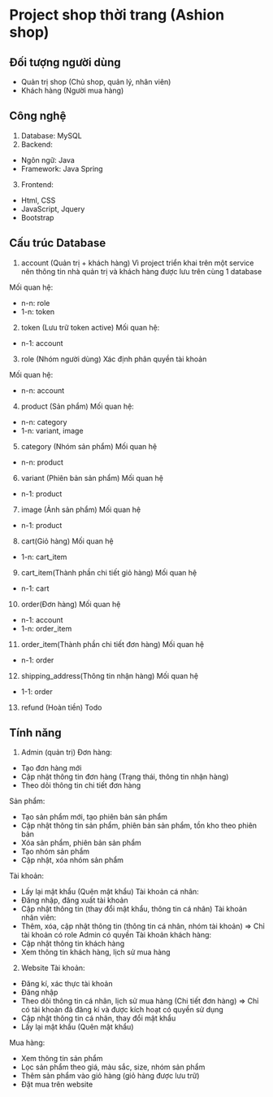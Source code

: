# Project shop thời trang (Ashion shop)

## Đối tượng người dùng
- Quản trị shop (Chủ shop, quản lý, nhân viên)
- Khách hàng (Người mua hàng)

## Công nghệ
1. Database: MySQL
2. Backend:
+ Ngôn ngữ: Java
+ Framework: Java Spring
3. Frontend:
+ Html, CSS
+ JavaScript, Jquery
+ Bootstrap 

## Cấu trúc Database
1. account (Quản trị + khách hàng)
Vì project triển khai trên một service nên thông tin nhà quản trị và khách hàng được lưu trên cùng 1 database

Mối quan hệ:
- n-n: role
- 1-n: token

2. token (Lưu trữ token active)
Mối quan hệ:
- n-1: account

3. role (Nhóm người dùng)
Xác định phân quyền tài khoản

Mối quan hệ:
- n-n: account

4. product (Sản phẩm)
Mối quan hệ:
- n-n: category
- 1-n: variant, image

5. category (Nhóm sản phẩm)
Mối quan hệ
- n-n: product

6. variant (Phiên bản sản phẩm)
Mối quan hệ
- n-1: product

7. image (Ảnh sản phẩm)
Mối quan hệ
- n-1: product

8. cart(Giỏ hàng)
Mối quan hệ
- 1-n: cart_item

9. cart_item(Thành phần chi tiết giỏ hàng)
Mối quan hệ
- n-1: cart

10. order(Đơn hàng)
Mối quan hệ
- n-1: account
- 1-n: order_item

11. order_item(Thành phần chi tiết đơn hàng)
Mối quan hệ
- n-1: order

12. shipping_address(Thông tin nhận hàng)
Mối quan hệ
- 1-1: order

13. refund (Hoàn tiền)
Todo

## Tính năng

1. Admin (quản trị)
Đơn hàng:
- Tạo đơn hàng mới
- Cập nhật thông tin đơn hàng (Trạng thái, thông tin nhận hàng)
- Theo dõi thông tin chi tiết đơn hàng

Sản phẩm:
- Tạo sản phẩm mới, tạo phiên bản sản phẩm
- Cập nhật thông tin sản phẩm, phiên bản sản phẩm, tồn kho theo phiên bản
- Xóa sản phẩm, phiên bản sản phẩm
- Tạo nhóm sản phẩm
- Cập nhật, xóa nhóm sản phẩm 

Tài khoản:
- Lấy lại mật khẩu (Quên mật khẩu)
Tài khoản cá nhân: 
- Đăng nhập, đăng xuất tài khoản
- Cập nhật thông tin (thay đổi mật khẩu, thông tin cá nhân)
Tài khoản nhân viên:
- Thêm, xóa, cập nhật thông tin (thông tin cá nhân, nhóm tài khoản) => Chỉ tài khoản có role Admin có quyền
Tài khoản khách hàng:
- Cập nhật thông tin khách hàng
- Xem thông tin khách hàng, lịch sử mua hàng

2. Website
Tài khoản:
- Đăng kí, xác thực tài khoản
- Đăng nhập
- Theo dõi thông tin cá nhân, lịch sử mua hàng (Chi tiết đơn hàng) => Chỉ có tài khoản đã đăng kí và được kích hoạt có quyền sử dụng
- Cập nhật thông tin cá nhân, thay đổi mật khẩu
- Lấy lại mật khẩu (Quên mật khẩu)

Mua hàng:
- Xem thông tin sản phẩm
- Lọc sản phẩm theo giá, màu sắc, size, nhóm sản phẩm
- Thêm sản phẩm vào giỏ hàng (giỏ hàng được lưu trữ)
- Đặt mua trên website